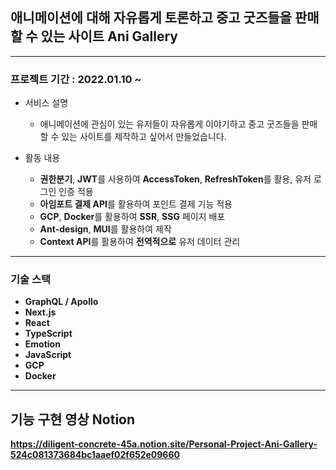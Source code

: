 ## 애니메이션에 대해 자유롭게 토론하고 중고 굿즈들을 판매할 수 있는 사이트 Ani Gallery

---

### 프로젝트 기간 : 2022.01.10 ~

- 서비스 설명

  - 애니메이션에 관심이 있는 유저들이 자유롭게 이야기하고 중고 굿즈들을 판매할 수 있는 사이트를 제작하고 싶어서 만들었습니다.

- 활동 내용
  - **권한분기**, **JWT**를 사용하여 **AccessToken**, **RefreshToken**를 활용, 유저 로그인 인증 적용
  - **아임포트 결제 API**를 활용하여 포인트 결제 기능 적용
  - **GCP**, **Docker**를 활용하여 **SSR**, **SSG** 페이지 배포
  - **Ant-design**, **MUI**를 활용하여 제작
  - **Context API**를 활용하여 **전역적으로** 유저 데이터 관리

---

### 기술 스택

- **GraphQL / Apollo**
- **Next.js**
- **React**
- **TypeScript**
- **Emotion**
- **JavaScript**
- **GCP**
- **Docker**

---

## 기능 구현 영상 Notion

**https://diligent-concrete-45a.notion.site/Personal-Project-Ani-Gallery-524c081373684bc1aaef02f652e09660**
